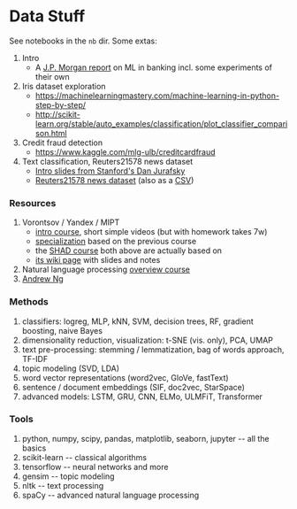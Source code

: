 # Data Stuff
See notebooks in the `nb` dir. Some extas:

1. Intro
   * A [J.P. Morgan report](https://www.jpmorgan.com/global/research/machine-learning) on ML in banking incl. some experiments of their own
2. Iris dataset exploration
   * <https://machinelearningmastery.com/machine-learning-in-python-step-by-step/>
   * <http://scikit-learn.org/stable/auto_examples/classification/plot_classifier_comparison.html>
3. Credit fraud detection
   * <https://www.kaggle.com/mlg-ulb/creditcardfraud>
4. Text classification, Reuters21578 news dataset
   * [Intro slides from Stanford's Dan Jurafsky](https://web.stanford.edu/~jurafsky/slp3/slides/7_NB.pdf)
   * [Reuters21578 news dataset](https://archive.ics.uci.edu/ml/datasets/reuters-21578+text+categorization+collection) (also as a [CSV](https://raw.githubusercontent.com/ZhibingChen/DM-Reuters21578/master/reutersCSV.csv))
   
### Resources
1. Vorontsov / Yandex / MIPT
   * [intro course](https://www.coursera.org/learn/vvedenie-mashinnoe-obuchenie/), short simple videos (but with homework takes 7w)
   * [specialization](https://www.coursera.org/specializations/machine-learning-data-analysis) based on the previous course
   * the [SHAD course](https://yandexdataschool.ru/edu-process/courses/machine-learning) both above are actually based on
   * [its wiki page](http://www.machinelearning.ru/wiki/index.php?title=%D0%9C%D0%B0%D1%88%D0%B8%D0%BD%D0%BD%D0%BE%D0%B5_%D0%BE%D0%B1%D1%83%D1%87%D0%B5%D0%BD%D0%B8%D0%B5_%28%D0%BA%D1%83%D1%80%D1%81_%D0%BB%D0%B5%D0%BA%D1%86%D0%B8%D0%B9%2C_%D0%9A.%D0%92.%D0%92%D0%BE%D1%80%D0%BE%D0%BD%D1%86%D0%BE%D0%B2%29) with slides and notes
2. Natural language processing [overview course](https://www.coursera.org/learn/language-processing/)
3. [Andrew Ng](https://www.coursera.org/learn/machine-learning)

### Methods

1. classifiers: logreg, MLP, kNN, SVM, decision trees, RF, gradient boosting, naive Bayes
2. dimensionality reduction, visualization: t-SNE (vis. only), PCA, UMAP
3. text pre-processing: stemming / lemmatization, bag of words approach, TF-IDF
4. topic modeling (SVD, LDA)
5. word vector representations (word2vec, GloVe, fastText)
6. sentence / document embeddings (SIF, doc2vec, StarSpace)
7. advanced models: LSTM, GRU, CNN, ELMo, ULMFiT, Transformer

### Tools

1. python, numpy, scipy, pandas, matplotlib, seaborn, jupyter -- all the basics
2. scikit-learn -- classical algorithms
3. tensorflow -- neural networks and more
4. gensim -- topic modeling
5. nltk -- text processing
6. spaCy -- advanced natural language processing

